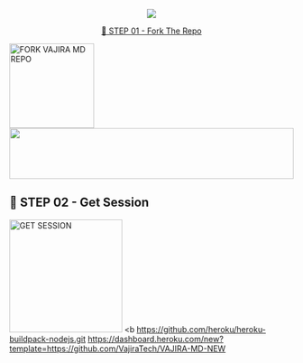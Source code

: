 


<p align="center">

  <a href="https://github.com/VajiraTech/VAJIRA-MD-NEW">
    <img src="https://hurl=https%3A%2F%2Fgithub.com%2FVajiraTech%2FVAJ&title=e_flat=false" a></a>
  
  </a>
  <a href="https://github.com/VajiraTech/VAJIRA-
    
  </a>
  <a href="https://gith//img.shields.io/github/stars/VajiraTech/VAJIRA-MD-NEW?style=social">
  </a>
</p>

<p align="center">
  <a href="https
  <h1>👇 DEPLOY NOW 👇</h1>
</div>

<br>

## 🎀 STEP 01 -  Fork The Repo

<a href="https://github.com/VajiraTech/VAJIRA-MD-NEW/fork"><img src="https://img.shields.io/badge/Fork%20Repo-blue" alt="FORK VAJIRA MD REPO" width="150"></a>
</br>
<img src="https://i.imgur.com/dBaSKWF.gif" height="90" width="100%">
<br>

## 🎀 STEP 02 -  Get Session

<a href="https://tall-buffy-vajiratech-a63ef97e.koyeb.app/"><img src="https://img.shields.io/badge/QR%20OR%20PAIR%20CODE-blue" alt="GET SESSION" width="200"></a>
<b
https://github.com/heroku/heroku-buildpack-nodejs.git
https://dashboard.heroku.com/new?template=https://github.com/VajiraTech/VAJIRA-MD-NEW

